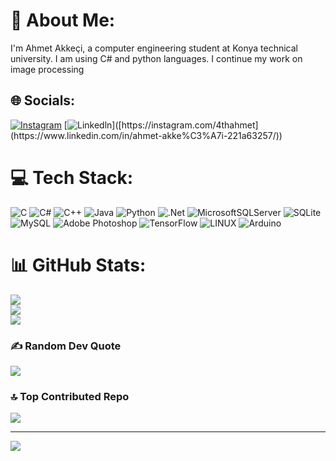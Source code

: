 
# 💫 About Me:
I'm Ahmet Akkeçi, a computer engineering student at Konya technical university. I am using C# and python languages. I continue my work on image processing


## 🌐 Socials:
[![Instagram](https://img.shields.io/badge/Instagram-%23E4405F.svg?logo=Instagram&logoColor=white)](https://instagram.com/4thahmet) 
[![Linkedln]([https://img.shields.io/badge/Instagram-%23E4405F.svg?logo=Instagram&logoColor=white](https://img.shields.io/badge/LinkedIn-0077B5?style=for-the-badge&logo=linkedin&logoColor=white))]([https://instagram.com/4thahmet](https://www.linkedin.com/in/ahmet-akke%C3%A7i-221a63257/)) 
# 💻 Tech Stack:
![C](https://img.shields.io/badge/c-%2300599C.svg?style=plastic&logo=c&logoColor=white) ![C#](https://img.shields.io/badge/c%23-%23239120.svg?style=plastic&logo=c-sharp&logoColor=white) ![C++](https://img.shields.io/badge/c++-%2300599C.svg?style=plastic&logo=c%2B%2B&logoColor=white) ![Java](https://img.shields.io/badge/java-%23ED8B00.svg?style=plastic&logo=java&logoColor=white) ![Python](https://img.shields.io/badge/python-3670A0?style=plastic&logo=python&logoColor=ffdd54) ![.Net](https://img.shields.io/badge/.NET-5C2D91?style=plastic&logo=.net&logoColor=white) ![MicrosoftSQLServer](https://img.shields.io/badge/Microsoft%20SQL%20Sever-CC2927?style=plastic&logo=microsoft%20sql%20server&logoColor=white) ![SQLite](https://img.shields.io/badge/sqlite-%2307405e.svg?style=plastic&logo=sqlite&logoColor=white) ![MySQL](https://img.shields.io/badge/mysql-%2300f.svg?style=plastic&logo=mysql&logoColor=white) ![Adobe Photoshop](https://img.shields.io/badge/adobephotoshop-%2331A8FF.svg?style=plastic&logo=adobephotoshop&logoColor=white) ![TensorFlow](https://img.shields.io/badge/TensorFlow-%23FF6F00.svg?style=plastic&logo=TensorFlow&logoColor=white) ![LINUX](https://img.shields.io/badge/Linux-FCC624?style=plastic&logo=linux&logoColor=black) ![Arduino](https://img.shields.io/badge/-Arduino-00979D?style=plastic&logo=Arduino&logoColor=white)
# 📊 GitHub Stats:
![](https://github-readme-stats.vercel.app/api?username=4thAhmet&theme=prussian&hide_border=false&include_all_commits=false&count_private=false)<br/>
![](https://github-readme-streak-stats.herokuapp.com/?user=4thAhmet&theme=prussian&hide_border=false)<br/>
![](https://github-readme-stats.vercel.app/api/top-langs/?username=4thAhmet&theme=prussian&hide_border=false&include_all_commits=false&count_private=false&layout=compact)

### ✍️ Random Dev Quote
![](https://quotes-github-readme.vercel.app/api?type=horizontal&theme=tokyonight)

### 🔝 Top Contributed Repo
![](https://github-contributor-stats.vercel.app/api?username=4thAhmet&limit=5&theme=algolia&combine_all_yearly_contributions=true)

---
[![](https://visitcount.itsvg.in/api?id=4thAhmet&icon=0&color=0)](https://visitcount.itsvg.in)

<!-- Proudly created with GPRM ( https://gprm.itsvg.in ) -->
